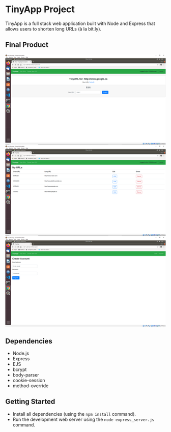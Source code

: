 # TinyApp Project

TinyApp is a full stack web application built with Node and Express that allows users to shorten long URLs (à la bit.ly).

## Final Product

!["screenshot of creating a new url"](https://github.com/NaSinSa/tinyapp/blob/master/docs/creat_url.png?raw=true)
!["screenshot of my url page"](https://github.com/NaSinSa/tinyapp/blob/master/docs/my_urls.png?raw=true)
!["screenshot of user registration page"](https://github.com/NaSinSa/tinyapp/blob/master/docs/user_registration.png?raw=true)

## Dependencies

- Node.js
- Express
- EJS
- bcrypt
- body-parser
- cookie-session
- method-override

## Getting Started

- Install all dependencies (using the `npm install` command).
- Run the development web server using the `node express_server.js` command.